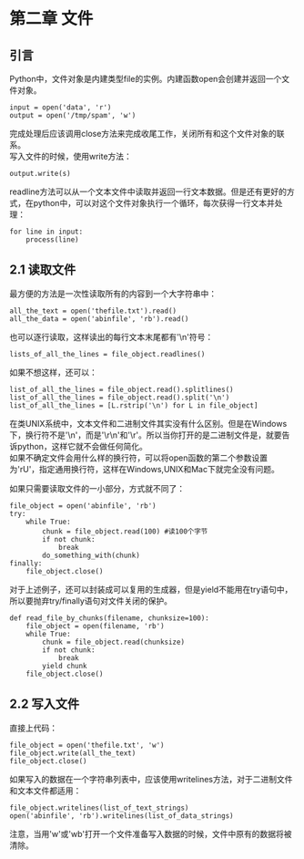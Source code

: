 第二章 文件
==========
引言
----
Python中，文件对象是内建类型file的实例。内建函数open会创建并返回一个文件对象。  

    input = open('data', 'r')
    output = open('/tmp/spam', 'w')

完成处理后应该调用close方法来完成收尾工作，关闭所有和这个文件对象的联系。  
写入文件的时候，使用write方法：

    output.write(s)

readline方法可以从一个文本文件中读取并返回一行文本数据。但是还有更好的方式，在python中，可以对这个文件对象执行一个循环，每次获得一行文本并处理：

    for line in input:
        process(line)

2.1 读取文件
-----------
最方便的方法是一次性读取所有的内容到一个大字符串中：

    all_the_text = open('thefile.txt').read()
    all_the_data = open('abinfile', 'rb').read()

也可以逐行读取，这样读出的每行文本末尾都有'\n'符号：

    lists_of_all_the_lines = file_object.readlines()

如果不想这样，还可以：

    list_of_all_the_lines = file_object.read().splitlines()
    list_of_all_the_lines = file_object.read().split('\n')
    list_of_all_the_lines = [L.rstrip('\n') for L in file_object]

在类UNIX系统中，文本文件和二进制文件其实没有什么区别。但是在Windows下，换行符不是'\n'，而是'\r\n'和'\r'。所以当你打开的是二进制文件是，就要告诉python，这样它就不会做任何简化。  
如果不确定文件会用什么样的换行符，可以将open函数的第二个参数设置为'rU'，指定通用换行符，这样在Windows,UNIX和Mac下就完全没有问题。  
  
如果只需要读取文件的一小部分，方式就不同了：

    file_object = open('abinfile', 'rb')
    try:
        while True:
            chunk = file_object.read(100) #读100个字节
            if not chunk:
                break
            do_something_with(chunk)
    finally:
        file_object.close()

对于上述例子，还可以封装成可以复用的生成器，但是yield不能用在try语句中，所以要抛弃try/finally语句对文件关闭的保护。

    def read_file_by_chunks(filename, chunksize=100):
        file_object = open(filename, 'rb')
        while True:
            chunk = file_object.read(chunksize)
            if not chunk:
                break
            yield chunk
        file_object.close()

2.2 写入文件
-----------
直接上代码：

    file_object = open('thefile.txt', 'w')
    file_object.write(all_the_text)
    file_object.close()

如果写入的数据在一个字符串列表中，应该使用writelines方法，对于二进制文件和文本文件都适用：

    file_object.writelines(list_of_text_strings)
    open('abinfile', 'rb').writelines(list_of_data_strings)

注意，当用'w'或'wb'打开一个文件准备写入数据的时候，文件中原有的数据将被清除。


